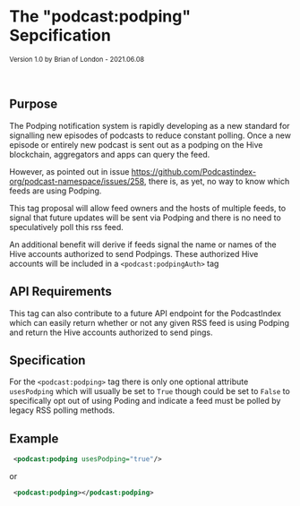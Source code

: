 # The "podcast:podping" Sepcification

<small>Version 1.0 by Brian of London - 2021.06.08</small>

<br>

## Purpose

The Podping notification system is rapidly developing as a new standard for signalling new episodes of podcasts to reduce constant polling. Once a new episode or entirely new podcast is sent out as a podping on the Hive blockchain, aggregators and apps can query the feed.

However, as pointed out in issue https://github.com/Podcastindex-org/podcast-namespace/issues/258, there is, as yet, no way to know which feeds are using Podping.

This tag proposal will allow feed owners and the hosts of multiple feeds, to signal that future updates will be sent via Podping and there is no need to speculatively poll this rss feed.

An additional benefit will derive if feeds signal the name or names of the Hive accounts authorized to send Podpings. These authorized Hive accounts will be included in a `<podcast:podpingAuth>` tag

## API Requirements

This tag can also contribute to a future API endpoint for the PodcastIndex which can easily return whether or not any given RSS feed is using Podping and return the Hive accounts authorized to send pings.

## Specification

For the `<podcast:podping>` tag there is only one optional attribute `usesPodping` which will usually be set to `True` though could be set to `False` to specifically opt out of using Poding and indicate a feed must be polled by legacy RSS polling methods.

## Example

```xml
 <podcast:podping usesPodping="true"/>
```

or

```xml
 <podcast:podping></podcast:podping>
```